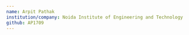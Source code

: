 ```yaml
---
name: Arpit Pathak 
institution/company: Noida Institute of Engineering and Technology
github: AP1709
---
```

